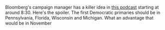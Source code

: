 Bloomberg's campaign manager has a killer idea in <a href="https://www.washingtonpost.com/opinions/2019/12/17/michael-bloombergs-campaign-manager-trump-is-winning-race-democrats-dont-realize-it/">this podcast</a> starting at around 8:30. Here's the spoiler. The first Democratic primaries should be in Pennsylvania, Florida, Wisconsin and Michigan. What an advantage that would be in November
